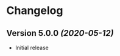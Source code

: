 Changelog
==========

Version 5.0.0 *(2020-05-12)*
----------------------------

 * Initial release
